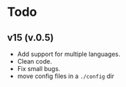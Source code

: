 # Todo

## v15 (v.0.5)

* Add support for multiple languages.
* Clean code.
* Fix small bugs.
* move config files in a `./config` dir
